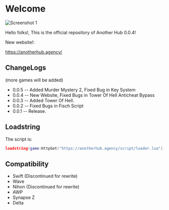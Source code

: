 # Welcome
![Screenshot 1](https://i.imgur.com/Cp8WqNT.png)

Hello folks!, This is the official repository of Another Hub 0.0.4!


New website!:

https://anotherhub.agency/


## ChangeLogs
(more games will be added)
* 0.0.5 -- Added Murder Mystery 2, Fixed Bug in Key System
* 0.0.4 -- New Website, Fixed Bugs in Tower Of Hell Anticheat Bypass
* 0.0.3 -- Added Tower Of Hell.
* 0.0.2 -- Fixed Bugs in Fisch Script
* 0.0.1 -- Release.

## Loadstring
The script is:
```lua
loadstring(game:HttpGet("https://anotherhub.agency/script/loader.lua"))() 
```
## Compatibility
* Swift (Discontinued for rewrite)
* Wave
* Nihon (Discontinued for rewrite)
* AWP
* Synapse Z
* Delta 


